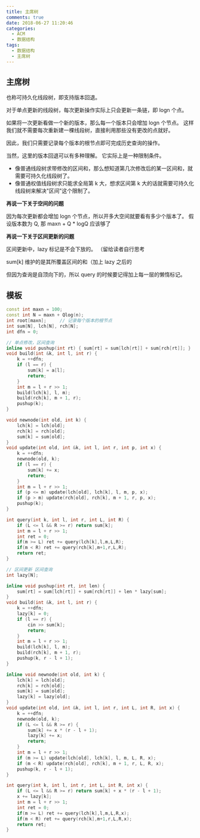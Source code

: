 ```yaml
---
title: 主席树
comments: true
date: 2018-06-27 11:20:46
categories:
  - ACM
  - 数据结构
tags:
  - 数据结构
  - 主席树
---
```


## 主席树

也称可持久化线段树，即支持版本回退。

对于单点更新的线段树，每次更新操作实际上只会更新一条链，即 logn 个点。

如果将一次更新看做一个新的版本，那么每一个版本只会增加 logn 个节点。 这样我们就不需要每次重新建一棵线段树，直接利用那些没有更改的点就好。

因此，我们只需要记录每个版本的根节点即可完成历史查询的操作。

当然，这里的版本回退可以有多种理解。 它实际上是一种限制条件。

- 像普通线段树求带修改的区间和，那么想知道第几次修改后的某一区间和，就需要可持久化线段树了。
- 像普通权值线段树求只能求全局第 k 大，想求区间第 k 大的话就需要可持久化线段树来解决"区间"这个限制了。

**再说一下关于空间的问题**

因为每次更新都会增加 logn 个节点，所以开多大空间就要看有多少个版本了。
假设版本数为 Q, 那 maxn + Q \* logQ 应该够了

**再说一下关于区间更新的问题**

区间更新中，lazy 标记是不会下放的。 （留给读者自行思考

sum[k] 维护的是其所覆盖区间的和（加上 lazy 之后的

但因为查询是自顶向下的，所以 query 的时候要记得加上每一层的懒惰标记。

## 模板

```cpp
const int maxn = 100;
const int N = maxn + Qlog(n);
int root[maxn];     // 记录每个版本的根节点
int sum[N], lch[N], rch[N];
int dfn = 0;

// 单点修改，区间查询
inline void pushup(int rt) { sum[rt] = sum[lch[rt]] + sum[rch[rt]]; }
void build(int &k, int l, int r) {
    k = ++dfn;
    if (l == r) {
        sum[k] = a[l];
        return;
    }
    int m = l + r >> 1;
    build(lch[k], l, m);
    build(rch[k], m + 1, r);
    pushup(k);
}

void newnode(int old, int k) {
    lch[k] = lch[old];
    rch[k] = rch[old];
    sum[k] = sum[old];
}
void update(int old, int &k, int l, int r, int p, int x) {
    k = ++dfn;
    newnode(old, k);
    if (l == r) {
        sum[k] += x;
        return;
    }
    int m = l + r >> 1;
    if (p <= m) update(lch[old], lch[k], l, m, p, x);
    if (p > m) update(rch[old], rch[k], m + 1, r, p, x);
    pushup(k);
}

int query(int k, int l, int r, int L, int R) {
    if (L <= l && R >= r) return sum[k];
    int m = l + r >> 1;
    int ret = 0;
    if(m >= L) ret += query(lch[k],l,m,L,R);
    if(m < R) ret += query(rch[k],m+1,r,L,R);
    return ret;
}

// 区间更新 区间查询
int lazy[N];

inline void pushup(int rt, int len) {
    sum[rt] = sum[lch[rt]] + sum[rch[rt]] + len * lazy[sum];
}
void build(int &k, int l, int r) {
    k = ++dfn;
    lazy[k] = 0;
    if (l == r) {
        cin >> sum[k];
        return;
    }
    int m = l + r >> 1;
    build(lch[k], l, m);
    build(rch[k], m + 1, r);
    pushup(k, r - l + 1);
}

inline void newnode(int old, int k) {
    lch[k] = lch[old];
    rch[k] = rch[old];
    sum[k] = sum[old];
    lazy[k] = lazy[old];
}
void update(int old, int &k, int l, int r, int L, int R, int x) {
    k = ++dfn;
    newnode(old, k);
    if (L <= l && R >= r) {
        sum[k] += x * (r - l + 1);
        lazy[k] += x;
        return;
    }
    int m = l + r >> 1;
    if (m >= L) update(lch[old], lch[k], l, m, L, R, x);
    if (m < R) update(rch[old], rch[k], m + 1, r, L, R, x);
    pushup(k, r - l + 1);
}

int query(int k, int l, int r, int L, int R, int x) {
    if (L <= l && R >= r) return sum[k] + x * (r - l + 1);
    x += lazy[k];
    int m = l + r >> 1;
    int ret = 0;
    if(m >= L) ret += query(lch[k],l,m,L,R,x);
    if(m < R) ret += query(rch[k],m+1,r,L,R,x);
    return ret;
}
```

